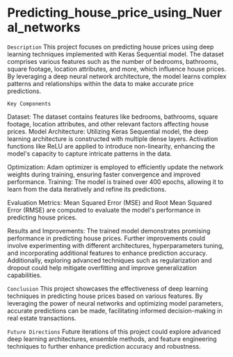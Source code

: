 # Predicting_house_price_using_Nueral_networks


``Description``
This project focuses on predicting house prices using deep learning techniques implemented with Keras Sequential model. The dataset comprises various features such as the number of bedrooms, bathrooms, square footage, location attributes, and more, which influence house prices. By leveraging a deep neural network architecture, the model learns complex patterns and relationships within the data to make accurate price predictions.

``Key Components``

Dataset: The dataset contains features like bedrooms, bathrooms, square footage, location attributes, and other relevant factors affecting house prices.
Model Architecture: Utilizing Keras Sequential model, the deep learning architecture is constructed with multiple dense layers. Activation functions like ReLU are applied to introduce non-linearity, enhancing the model's capacity to capture intricate patterns in the data.

Optimization: Adam optimizer is employed to efficiently update the network weights during training, ensuring faster convergence and improved performance.
Training: The model is trained over 400 epochs, allowing it to learn from the data iteratively and refine its predictions.

Evaluation Metrics: Mean Squared Error (MSE) and Root Mean Squared Error (RMSE) are computed to evaluate the model's performance in predicting house prices.

Results and Improvements:
The trained model demonstrates promising performance in predicting house prices. Further improvements could involve experimenting with different architectures, hyperparameters tuning, and incorporating additional features to enhance prediction accuracy. Additionally, exploring advanced techniques such as regularization and dropout could help mitigate overfitting and improve generalization capabilities.

``Conclusion``
This project showcases the effectiveness of deep learning techniques in predicting house prices based on various features. By leveraging the power of neural networks and optimizing model parameters, accurate predictions can be made, facilitating informed decision-making in real estate transactions.

``Future Directions``
Future iterations of this project could explore advanced deep learning architectures, ensemble methods, and feature engineering techniques to further enhance prediction accuracy and robustness.

